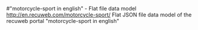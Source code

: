 #"motorcycle-sport in english" - Flat file data model
http://en.recuweb.com/motorcycle-sport/
Flat JSON file data model of the recuweb portal "motorcycle-sport in english"
